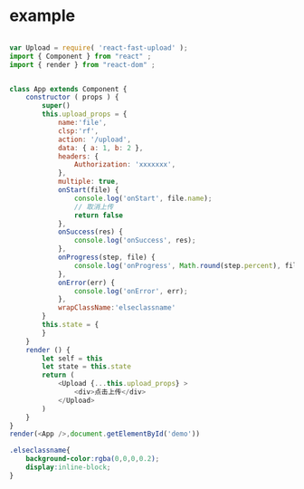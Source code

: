 # example

<!-- Polyfills -->
<!--[if lt IE 10]>
<script src="../../_fastboot/lt-ie10.js"></script>
<![endif]-->
<!--[if lte IE 11]>
<script src="../../_fastboot/lte-ie11.js"></script>
<![endif]-->


<div id="demo"></div>


````js

var Upload = require( 'react-fast-upload' );
import { Component } from "react" ;
import { render } from "react-dom" ;


class App extends Component {
	constructor ( props ) {
		super()
		this.upload_props = {
			name:'file',
			clsp:'rf',
			action: '/upload',
			data: { a: 1, b: 2 },
			headers: {
		        Authorization: 'xxxxxxx',
			},
			multiple: true,
			onStart(file) {
		        console.log('onStart', file.name);
		        // 取消上传
		        return false
			},
			onSuccess(res) {
		        console.log('onSuccess', res);
			},
			onProgress(step, file) {
		        console.log('onProgress', Math.round(step.percent), file.name);
			},
			onError(err) {
		        console.log('onError', err);
			},
			wrapClassName:'elseclassname'
		}
		this.state = {
	    }
	}
	render () {
		let self = this
		let state = this.state
		return (
			<Upload {...this.upload_props} >
				<div>点击上传</div>
			</Upload>
		)
	}
}
render(<App />,document.getElementById('demo'))


````


````css
.elseclassname{
	background-color:rgba(0,0,0,0.2);
	display:inline-block;
}
````